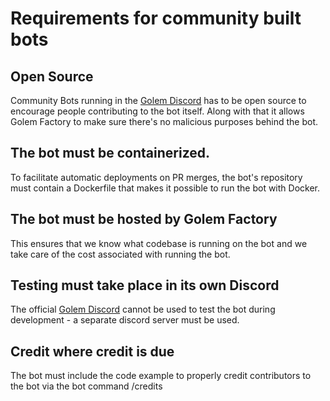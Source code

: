 # Requirements for community built bots

## Open Source

Community Bots running in the [Golem Discord](https://chat.golem.network) has to be open source to encourage people contributing to the bot itself. Along with that it allows Golem Factory to make sure there's no malicious purposes behind the bot.

## The bot must be containerized.

To facilitate automatic deployments on PR merges, the bot's repository must contain a Dockerfile that makes it possible to run the bot with Docker.

## The bot must be hosted by Golem Factory

This ensures that we know what codebase is running on the bot and we take care of the cost associated with running the bot.

## Testing must take place in its own Discord

The official [Golem Discord](https://chat.golem.network) cannot be used to test the bot during development - a separate discord server must be used.

## Credit where credit is due

The bot must include the code example to properly credit contributors to the bot via the bot command /credits
